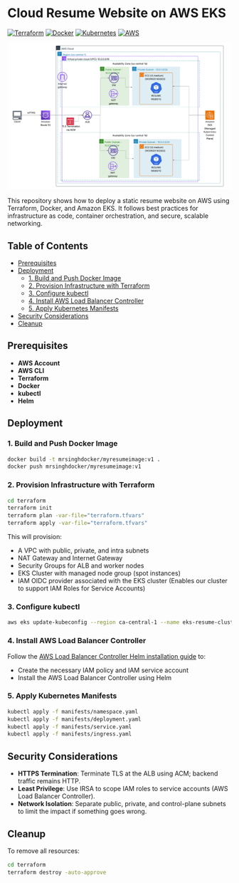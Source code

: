
# Cloud Resume Website on AWS EKS

[![Terraform](https://img.shields.io/badge/Terraform-%233967FA.svg?style=flat&logo=terraform&logoColor=white)](https://terraform.io)
[![Docker](https://img.shields.io/badge/Docker-%230db7ed.svg?style=flat&logo=docker&logoColor=white)](https://docker.com)
[![Kubernetes](https://img.shields.io/badge/Kubernetes-%23326CE5.svg?style=flat&logo=kubernetes&logoColor=white)](https://kubernetes.io)
[![AWS](https://img.shields.io/badge/AWS-%23FF9900.svg?style=flat&logo=amazon-aws&logoColor=white)](https://aws.amazon.com)

<p align="center">
  <img src="architecture.jpeg" alt="AWS Architecture Diagram" width="600" />
</p>

This repository shows how to deploy a static resume website on AWS using Terraform, Docker, and Amazon EKS. It follows best practices for infrastructure as code, container orchestration, and secure, scalable networking.

## Table of Contents
- [Prerequisites](#prerequisites)
- [Deployment](#deployment)
  - [1. Build and Push Docker Image](#1-build-and-push-docker-image)
  - [2. Provision Infrastructure with Terraform](#2-provision-infrastructure-with-terraform)
  - [3. Configure kubectl](#3-configure-kubectl)
  - [4. Install AWS Load Balancer Controller](#4-install-aws-load-balancer-controller)
  - [5. Apply Kubernetes Manifests](#5-apply-kubernetes-manifests)
- [Security Considerations](#security-considerations)
- [Cleanup](#cleanup)

## Prerequisites
- **AWS Account**
- **AWS CLI** 
- **Terraform** 
- **Docker** 
- **kubectl** 
- **Helm** 

## Deployment

### 1. Build and Push Docker Image
```bash
docker build -t mrsinghdocker/myresumeimage:v1 .
docker push mrsinghdocker/myresumeimage:v1
```

### 2. Provision Infrastructure with Terraform
```bash
cd terraform
terraform init
terraform plan -var-file="terraform.tfvars"
terraform apply -var-file="terraform.tfvars"
```

This will provision:
- A VPC with public, private, and intra subnets
- NAT Gateway and Internet Gateway
- Security Groups for ALB and worker nodes
- EKS Cluster with managed node group (spot instances)
- IAM OIDC provider associated with the EKS cluster 
(Enables our cluster to support IAM Roles for Service Accounts)

### 3. Configure kubectl
```bash
aws eks update-kubeconfig --region ca-central-1 --name eks-resume-cluster
```

### 4. Install AWS Load Balancer Controller
Follow the [AWS Load Balancer Controller Helm installation guide](https://docs.aws.amazon.com/eks/latest/userguide/lbc-helm.html) to: 
- Create the necessary IAM policy and IAM service account
- Install the AWS Load Balancer Controller using Helm

### 5. Apply Kubernetes Manifests
```bash
kubectl apply -f manifests/namespace.yaml
kubectl apply -f manifests/deployment.yaml
kubectl apply -f manifests/service.yaml
kubectl apply -f manifests/ingress.yaml
```

## Security Considerations
- **HTTPS Termination**: Terminate TLS at the ALB using ACM; backend traffic remains HTTP.
- **Least Privilege**: Use IRSA to scope IAM roles to service accounts (AWS Load Balancer Controller).
- **Network Isolation**: Separate public, private, and control-plane subnets to limit the impact if something goes wrong.

## Cleanup
To remove all resources:
```bash
cd terraform
terraform destroy -auto-approve
```